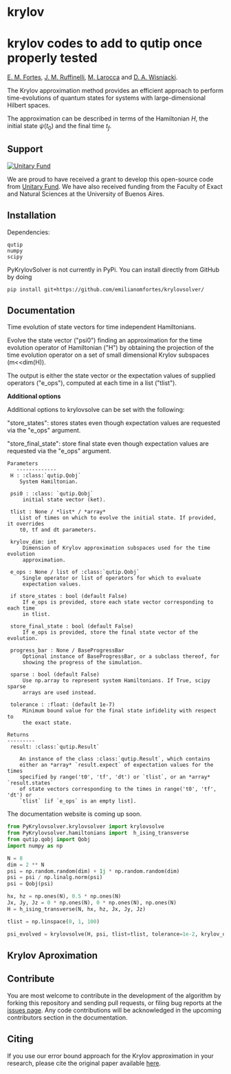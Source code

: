 # krylov
# krylov codes to add to qutip once properly tested

[E. M. Fortes](https://github.com/emilianomfortes),
[J. M. Ruffinelli](https://github.com/ruffa),
[M. Larocca](https://scholar.google.com/citations?user=mpQ0hgwAAAAJ&hl=es)
and [D. A. Wisniacki](https://scholar.google.com/citations?user=1tZ7BqoAAAAJ&hl=es).


The Krylov approximation method provides an efficient approach to perform time-evolutions of quantum states for systems with large-dimensional Hilbert spaces. 

The approximation can be described in terms of the Hamiltonian $H$, the initial state $\psi(t_0)$ and the final time $t_f$.



Support
-------

[![Unitary Fund](https://img.shields.io/badge/Supported%20By-UNITARY%20FUND-brightgreen.svg?style=flat)](https://unitary.fund)

We are proud to have received a grant to develop this open-source code from [Unitary Fund](https://unitary.fund). We have also received funding from the Faculty of Exact and Natural Sciences at the University of Buenos Aires.

Installation
-------------

Dependencies:
```text
qutip
numpy
scipy
```

PyKrylovSolver is not currently in PyPi. You can install directly from GitHub by doing
```
pip install git+https://github.com/emilianomfortes/krylovsolver/
```

Documentation
-------------

 Time evolution of state vectors for time independent Hamiltonians.

 Evolve the state vector ("psi0") finding an approximation for the time 
 evolution operator of Hamiltonian ("H") by obtaining the projection of 
 the time evolution operator on a set of small dimensional Krylov 
 subspaces (m<<dim(H)).

 The output is either the state vector or the expectation values of supplied 
 operators ("e_ops"), computed at each time in a list ("tlist"). 
 
 **Additional options**

 Additional options to krylovsolve can be set with the following:

 "store_states": stores states even though expectation values are requested
 via the "e_ops" argument.
 
 "store_final_state": store final state even though expectation values are 
 requested via the "e_ops" argument.


```text
Parameters
   -------------
 H : :class:`qutip.Qobj`
    System Hamiltonian.
    
 psi0 : :class: `qutip.Qobj`
     initial state vector (ket).

 tlist : None / *list* / *array*
    List of times on which to evolve the initial state. If provided, it overrides
    t0, tf and dt parameters.

 krylov_dim: int
     Dimension of Krylov approximation subspaces used for the time evolution
     approximation.

 e_ops : None / list of :class:`qutip.Qobj`
     Single operator or list of operators for which to evaluate
     expectation values.
     
 if store_states : bool (default False)
     If e_ops is provided, store each state vector corresponding to each time
     in tlist.
     
 store_final_state : bool (default False)
     If e_ops is provided, store the final state vector of the evolution.

 progress_bar : None / BaseProgressBar
     Optional instance of BaseProgressBar, or a subclass thereof, for
     showing the progress of the simulation.          

 sparse : bool (default False)
     Use np.array to represent system Hamiltonians. If True, scipy sparse
     arrays are used instead.

 tolerance : :float: (default 1e-7)
     Minimum bound value for the final state infidelity with respect to 
     the exact state.       

Returns
---------
 result: :class:`qutip.Result`

    An instance of the class :class:`qutip.Result`, which contains
    either an *array* `result.expect` of expectation values for the times
    specified by range('t0', 'tf', 'dt') or `tlist`, or an *array* `result.states` 
    of state vectors corresponding to the times in range('t0', 'tf', 'dt') or
    `tlist` [if `e_ops` is an empty list].        
```

The documentation website is coming up soon.

```python
from PyKrylovsolver.krylovsolver import krylovsolve
from PyKrylovsolver.hamiltonians import  h_ising_transverse
from qutip.qobj import Qobj
import numpy as np

N = 8
dim = 2 ** N
psi = np.random.random(dim) + 1j * np.random.random(dim)
psi = psi / np.linalg.norm(psi)
psi = Qobj(psi)

hx, hz = np.ones(N), 0.5 * np.ones(N)
Jx, Jy, Jz = 0 * np.ones(N), 0 * np.ones(N), np.ones(N)
H = h_ising_transverse(N, hx, hz, Jx, Jy, Jz)

tlist = np.linspace(0, 1, 100)

psi_evolved = krylovsolve(H, psi, tlist=tlist, tolerance=1e-2, krylov_dim=5, progress_bar=False, sparse=True)
```

Krylov Aproximation
-------------------


Contribute
----------

You are most welcome to contribute in the development of the algorithm by forking this repository and sending pull requests, or filing bug reports at the [issues page](https://github.com/emilianomfortes/krylovsolver/issues).
Any code contributions will be acknowledged in the upcoming contributors section in the documentation.


Citing
------------

If you use our error bound approach for the Krylov approximation in your research, please cite the original paper available [here](https://arxiv.org/abs/2107.09805).
